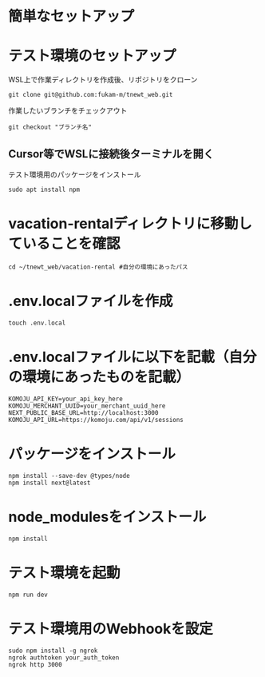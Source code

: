 # 簡単なセットアップ

# テスト環境のセットアップ

WSL上で作業ディレクトリを作成後、リポジトリをクローン
```
git clone git@github.com:fukam-m/tnewt_web.git
```

作業したいブランチをチェックアウト
```
git checkout "ブランチ名"
```

## Cursor等でWSLに接続後ターミナルを開く
テスト環境用のパッケージをインストール
```
sudo apt install npm
```

# vacation-rentalディレクトリに移動していることを確認
```
cd ~/tnewt_web/vacation-rental #自分の環境にあったパス
```

# .env.localファイルを作成
```
touch .env.local
```

# .env.localファイルに以下を記載（自分の環境にあったものを記載）
```
KOMOJU_API_KEY=your_api_key_here
KOMOJU_MERCHANT_UUID=your_merchant_uuid_here
NEXT_PUBLIC_BASE_URL=http://localhost:3000
KOMOJU_API_URL=https://komoju.com/api/v1/sessions
```

# パッケージをインストール
```
npm install --save-dev @types/node
npm install next@latest
```

# node_modulesをインストール
```
npm install
```

# テスト環境を起動
```
npm run dev
```


# テスト環境用のWebhookを設定
```
sudo npm install -g ngrok
ngrok authtoken your_auth_token
ngrok http 3000
```
